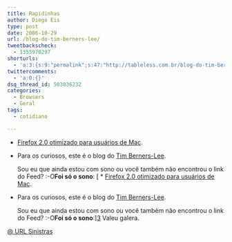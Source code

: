 ```yaml
---
title: Rapidinhas
author: Diego Eis
type: post
date: 2006-10-29
url: /blog-do-tim-berners-lee/
tweetbackscheck:
  - 1355970297
shorturls:
  - 'a:3:{s:9:"permalink";s:47:"http://tableless.com.br/blog-do-tim-berners-lee";s:7:"tinyurl";s:26:"http://tinyurl.com/3g5now6";s:4:"isgd";s:19:"http://is.gd/H7fho9";}'
twittercomments:
  - 'a:0:{}'
dsq_thread_id: 503036232
categories:
  - Browsers
  - Geral
tags:
  - cotidiano

---
```

  * [Firefox 2.0 otimizado para usuários de Mac][1].
  * Para os curiosos, este é o blog do [Tim Berners-Lee][2].
  
    Sou eu que ainda estou com sono ou você também não encontrou o link do Feed? :-O**Foi só o sono**: [  * [Firefox 2.0 otimizado para usuários de Mac][1].
  * Para os curiosos, este é o blog do [Tim Berners-Lee][2].
  
    Sou eu que ainda estou com sono ou você também não encontrou o link do Feed? :-O**Foi só o sono**:][3] Valeu galera.

[@ URL Sinistras][4]

 [1]: http://www.beatnikpad.com/archives/2006/10/26/firefox-20
 [2]: http://dig.csail.mit.edu/breadcrumbs/node/166
 [3]: http://dig.csail.mit.edu/breadcrumbs/blog/feed/4
 [4]: http://sinistras.aranha.com.br/ "Pode ser a tal da sincronicidade. Ou não."